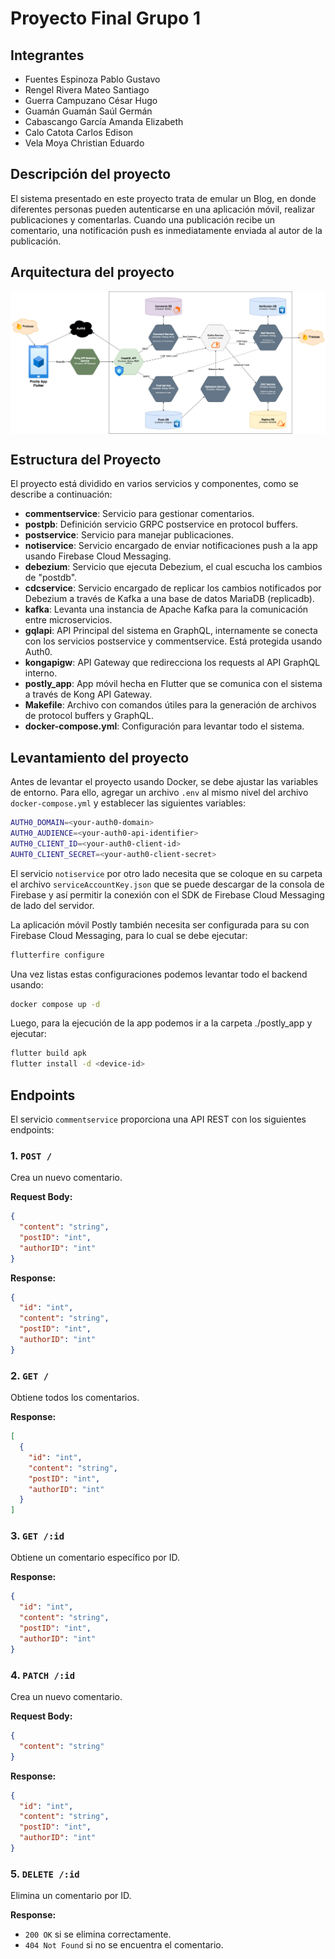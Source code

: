 # Proyecto Final Grupo 1

## Integrantes
- Fuentes Espinoza Pablo Gustavo
- Rengel Rivera Mateo Santiago
- Guerra Campuzano César Hugo
- Guamán Guamán Saúl Germán
- Cabascango García Amanda Elizabeth
- Calo Catota Carlos Edison
- Vela Moya Christian Eduardo

## Descripción del proyecto

El sistema presentado en este proyecto trata de emular un Blog, en donde diferentes personas pueden autenticarse en una aplicación móvil, realizar publicaciones y comentarlas. Cuando una publicación recibe un comentario, una notificación push es inmediatamente enviada al autor de la publicación.

## Arquitectura del proyecto

<div style="width: 100%; display: flex; justify-content: center; align-items: center">
<img src="./docs/images/arch.png" alt="architecture" />
</div>

## Estructura del Proyecto

El proyecto está dividido en varios servicios y componentes, como se describe a continuación:

- **commentservice**: Servicio para gestionar comentarios.
- **postpb**: Definición servicio GRPC postservice en protocol buffers.
- **postservice**: Servicio para manejar publicaciones.
- **notiservice**: Servicio encargado de enviar notificaciones push a la app usando Firebase Cloud Messaging.
- **debezium**: Servicio que ejecuta Debezium, el cual escucha los cambios de "postdb".
- **cdcservice**: Servicio encargado de replicar los cambios notificados por Debezium a través de Kafka a una base de datos MariaDB (replicadb).
- **kafka**: Levanta una instancia de Apache Kafka para la comunicación entre microservicios.
- **gqlapi**: API Principal del sistema en GraphQL, internamente se conecta con los servicios postservice y commentservice. Está protegida usando Auth0.
- **kongapigw**: API Gateway que redirecciona los requests al API GraphQL interno.
- **postly_app**: App móvil hecha en Flutter que se comunica con el sistema a través de Kong API Gateway.
- **Makefile**: Archivo con comandos útiles para la generación de archivos de protocol buffers y GraphQL.
- **docker-compose.yml**: Configuración para levantar todo el sistema.

## Levantamiento del proyecto

Antes de levantar el proyecto usando Docker, se debe ajustar las variables de entorno. Para ello, agregar un archivo `.env` al mismo nivel del archivo `docker-compose.yml` y establecer las siguientes variables:
```sh
AUTH0_DOMAIN=<your-auth0-domain>
AUTH0_AUDIENCE=<your-auth0-api-identifier>
AUTH0_CLIENT_ID=<your-auth0-client-id>
AUHT0_CLIENT_SECRET=<your-auth0-client-secret>
```

El servicio `notiservice` por otro lado necesita que se coloque en su carpeta el archivo `serviceAccountKey.json` que se puede descargar de la consola de Firebase y así permitir la conexión con el SDK de Firebase Cloud Messaging de lado del servidor.

La aplicación móvil Postly también necesita ser configurada para su con Firebase Cloud Messaging, para lo cual se debe ejecutar:
```bash
flutterfire configure
```

Una vez listas estas configuraciones podemos levantar todo el backend usando:
```bash
docker compose up -d
```

Luego, para la ejecución de la app podemos ir a la carpeta ./postly_app y ejecutar:
```bash
flutter build apk
flutter install -d <device-id>
```

## Endpoints

El servicio `commentservice` proporciona una API REST con los siguientes endpoints:

### 1. `POST /`
Crea un nuevo comentario.

**Request Body:**
```json
{
  "content": "string",
  "postID": "int",
  "authorID": "int"
}
```
**Response:**
```json
{
  "id": "int",
  "content": "string",
  "postID": "int",
  "authorID": "int"
}
```
### 2. `GET /`
Obtiene todos los comentarios.

**Response:**
```json
[
  {
    "id": "int",
    "content": "string",
    "postID": "int",
    "authorID": "int"
  }
]
```
### 3. `GET /:id`
Obtiene un comentario específico por ID.

**Response:**
```json
{
  "id": "int",
  "content": "string",
  "postID": "int",
  "authorID": "int"
}
```
### 4. `PATCH /:id`
Crea un nuevo comentario.

**Request Body:**
```json
{
  "content": "string"
}
```
**Response:**
```json
{
  "id": "int",
  "content": "string",
  "postID": "int",
  "authorID": "int"
}
```
### 5. `DELETE /:id`
Elimina un comentario por ID.

**Response:**
- `200 OK` si se elimina correctamente.
- `404 Not Found` si no se encuentra el comentario.

